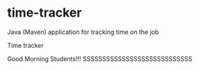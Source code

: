 # time-tracker
Java (Maven) application for tracking time on the job

Time tracker

Good Morning Students!!!
SSSSSSSSSSSSSSSSSSSSSSSSSSSS
